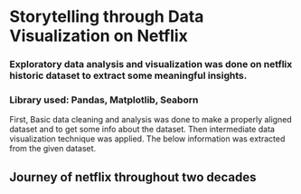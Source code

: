 
# Storytelling through Data Visualization on Netflix

### Exploratory data analysis and visualization was done on netflix historic dataset to extract some meaningful insights.

### Library used: Pandas, Matplotlib, Seaborn

First, Basic data cleaning and analysis was done to make a properly aligned dataset and to get some info about the dataset. Then intermediate data visualization technique was applied. The below information was extracted from the given dataset.

## Journey of netflix throughout two decades



